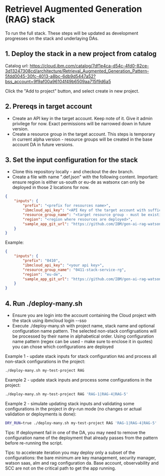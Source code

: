 # Retrievel Augmented Generation (RAG) stack

To run the full stack. These steps will be updated as development progresses on the stack and underlaying DAs.

## 1. Deploy the stack in a new project from catalog

Catalog url: https://cloud.ibm.com/catalog/7df1e4ca-d54c-4fd0-82ce-3d13247308cd/architecture/Retrieval_Augmented_Generation_Pattern-5fdd0045-30fc-4013-a8bc-6db9d5447a52?bss_account=9f9af00a96104f49b6509aa715f9d6a5

Click the "Add to project" button, and select create in new project.

## 2. Prereqs in target account

- Create an API key in the target account. Keep note of it. Give it admin privilege for now. Exact permissions will be narrowed down in future version.
- Create a resource group in the target account. This steps is temporary in current alpha version - resource groups will be created in the base account DA in future versions.


## 3. Set the input configuration for the stack

- Clone this repository locally - and checkout the dev branch.
- Create a file with name ".def.json" with the following content. Important: ensure region is either us-south or eu-de as watsonx can only be deployed in those 2 locations for now.

```json
{
    "inputs": {
        "prefix": "<prefix for resources name>",
        "ibmcloud_api_key": "<API Key of the target account with sufficient permissions>",
        "resource_group_name": "<target resource group - must be existing in account>",
        "region": "<region where resources are deployed>",
        "sample_app_git_url": "https://github.com/IBM/gen-ai-rag-watsonx-sample-application"
    }
}
```

Example:
```json
{
    "inputs": {
        "prefix": "0410",
        "ibmcloud_api_key": "<your api key>",
        "resource_group_name": "0411-stack-service-rg",
        "region": "eu-de",
        "sample_app_git_url": "https://github.com/IBM/gen-ai-rag-watsonx-sample-application"
    }
}
```


## 4. Run ./deploy-many.sh

- Ensure you are login into the account containing the Cloud project with the stack using ibmcloud login --sso
- Execute ./deploy-many.sh with project name, stack name and optional configuration name pattern. The selected non-stack configruations will be processed by their name in alphabetical order. Using configuration name pattern (regex can be used - make sure to enclose it in quotes) you can chose which configurations are deployed

Example 1 - update stack inputs for stack configuration `RAG` and process all non-stack configurations in the project:
```bash
./deploy-many.sh my-test-project RAG
```

Example 2 - update stack inputs and process some configurations in the project:
```bash
./deploy-many.sh my-test-project RAG 'RAG-1|RAG-4|RAG-5'
```

Example 2 - simulate updating stack inputs and validating some configurations in the project in dry-run mode (no changes or actual validation or deployments is done):
```bash
DRY_RUN=true ./deploy-many.sh my-test-project RAG 'RAG-1|RAG-4|RAG-5'
```

Tips: If deployment fail in one of the DA, you may need to remove the configuration name of the deployment that already passes from the pattern before re-running the script.

Tips: to accelerate iteration you may deploy only a subset of the configurations: the bare minimum are key management, security manager, watson saas, alm and rag configuration da. Base account, observability and SCC are not on the critical path to get the app running.

